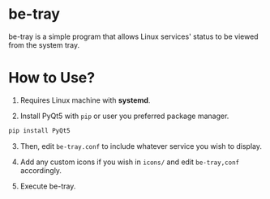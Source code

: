 # be-tray


be-tray is a simple program that allows Linux services' status to be viewed from the system tray.


# How to Use?


1. Requires Linux machine with **systemd**.

2. Install PyQt5 with `pip` or user you preferred package manager.

```sh
pip install PyQt5
```

3. Then, edit `be-tray.conf` to include whatever service you wish to display.

4. Add any custom icons if you wish in `icons/` and edit `be-tray,conf` accordingly.

5. Execute be-tray.
